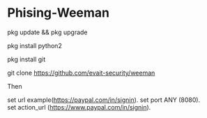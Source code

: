 # Phising-Weeman

pkg update && pkg upgrade
   
pkg install python2

pkg install git

git clone https://github.com/evait-security/weeman

Then

set url example(https://paypal.com/in/signin).
set port ANY (8080).   
set action_url (https://www.paypal.com/in/signin).
